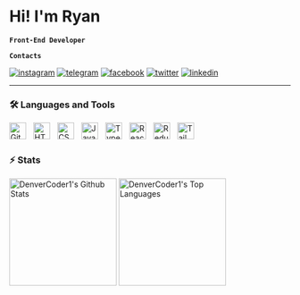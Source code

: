 # Hi! I'm Ryan

**`Front-End Developer`**

**`Contacts`**

<p align="left">
    <a 
           rel="noopener noreferrer"
            target="_blank"
    href="https://www.instagram.com/ryanpratama14/">
        <img alt="instagram" title="Instagram" src="https://img.shields.io/badge/Instagram-E4405F?style=for-the-badge&logo=instagram&logoColor=white"/></a> 
       <a  target="_blank"
       href="https://www.t.me/ryanpratama14/">
        <img alt="telegram" title="Telegram" src="https://img.shields.io/badge/Telegram-1877F2?style=for-the-badge&logo=telegram&logoColor=white"/></a> 
    <a         rel="noopener noreferrer"
            target="_blank" href="https://www.facebook.com/ryanpratama1407/">
        <img alt="facebook" title="Facebook" src="https://img.shields.io/badge/Facebook-1877F2?style=for-the-badge&logo=facebook&logoColor=white"></a>
    <a         rel="noopener noreferrer"
            target="_blank" href="https://twitter.com/totorogoriorio">
        <img alt="twitter" title="Twitter" src="https://img.shields.io/badge/Twitter-1DA1F2?style=for-the-badge&logo=twitter&logoColor=white"></a>
    <a         rel="noopener noreferrer"
            target="_blank" href="https://www.linkedin.com/in/ryanpratama14/">
        <img alt="linkedin" title="Linkedin" src="https://img.shields.io/badge/LinkedIn-0077B5?style=for-the-badge&logo=linkedin&logoColor=white"></a>
</p>

---

### 🛠️ Languages and Tools

<img align="left" alt="Git" width="30px" style="padding-right:10px;" src="https://cdn.jsdelivr.net/gh/devicons/devicon/icons/git/git-original.svg" />
<img align="left" alt="HTML" width="30px" style="padding-right:10px;" src="https://cdn.jsdelivr.net/gh/devicons/devicon/icons/html5/html5-plain.svg" />
<img align="left" alt="CSS" width="30px" style="padding-right:10px;" src="https://cdn.jsdelivr.net/gh/devicons/devicon/icons/css3/css3-plain.svg" />
<img align="left" alt="JavaScript" width="30px" style="padding-right:10px;" src="https://cdn.jsdelivr.net/gh/devicons/devicon/icons/javascript/javascript-plain.svg" />
<img align="left" alt="TypeScript" width="30px" style="padding-right:10px;" src="https://cdn.jsdelivr.net/gh/devicons/devicon/icons/typescript/typescript-plain.svg" />
<img align="left" alt="React" width="30px" style="padding-right:10px;" src="https://cdn.jsdelivr.net/gh/devicons/devicon/icons/react/react-original.svg" />
<img align="left" alt="Redux" width="30px" style="padding-right:10px;" src="https://cdn.jsdelivr.net/gh/devicons/devicon/icons/redux/redux-original.svg" />       
<img align="left" alt="TailwindCSS" width="30px" style="padding-right:10px"
src="https://cdn.jsdelivr.net/gh/devicons/devicon/icons/tailwindcss/tailwindcss-plain.svg" />
          
<br />

#

### ⚡️ Stats

  <!-- https://github.com/anuraghazra/github-readme-stats -->

<a href="https://github.com/anuraghazra/github-readme-stats"><img alt="DenverCoder1's Github Stats" src="https://denvercoder1-github-readme-stats.vercel.app/api/?username=ryanpratama14&show_icons=true&include_all_commits=true&count_private=true&theme=dark&hide_border=true&bg_color=1F221E&title_color=F85D7F&icon_color=F8D866" height="192px"/></a>
<a href="https://github.com/anuraghazra/github-readme-stats"><img alt="DenverCoder1's Top Languages" src="https://denvercoder1-github-readme-stats.vercel.app/api/top-langs/?username=ryanpratama14&langs_count=8&layout=compact&theme=dark&hide_border=true&bg_color=1F221E&title_color=F85D7F&icon_color=F8D866&hide=Jupyter%20Notebook,Roff" height="192px"/></a>
<br/>
